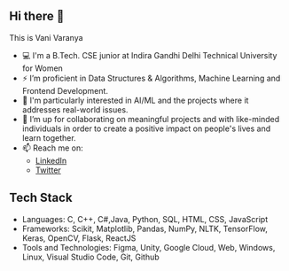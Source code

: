 ## Hi there 👋
This is Vani Varanya

- 💻 I'm a B.Tech. CSE junior at Indira Gandhi Delhi Technical University for Women
- ⚡ I’m proficient in Data Structures & Algorithms, Machine Learning and Frontend Development.
- 🌟 I'm particularly interested in AI/ML and the projects where it addresses real-world issues.
- 👯 I’m up for collaborating on meaningful projects and with like-minded individuals in order to create a positive impact on people's lives and learn together.
- 📫 Reach me on: 
     - [LinkedIn](https://www.linkedin.com/in/vani-varanya-841021214/)
     - [Twitter](https://twitter.com/VaniVaranya)

## Tech Stack

- Languages: C, C++, C#,Java, Python, SQL, HTML, CSS, JavaScript
- Frameworks: Scikit, Matplotlib, Pandas, NumPy, NLTK, TensorFlow, Keras, OpenCV, Flask, ReactJS
- Tools and Technologies: Figma, Unity, Google Cloud, Web, Windows, Linux, Visual Studio Code, Git, Github
